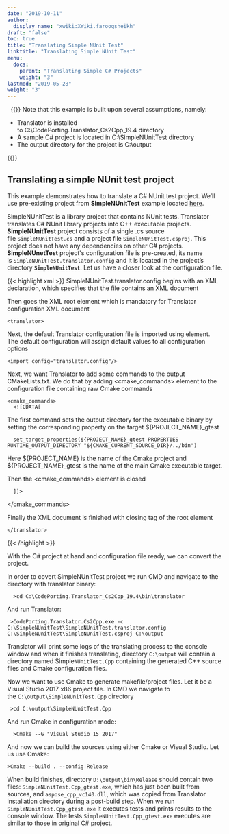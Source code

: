 ```yaml
---
date: "2019-10-11"
author:
  display_name: "xwiki:XWiki.farooqsheikh"
draft: "false"
toc: true
title: "Translating Simple NUnit Test"
linktitle: "Translating Simple NUnit Test"
menu:
  docs:
    parent: "Translating Simple C# Projects"
    weight: "3"
lastmod: "2019-05-28"
weight: "3"
---
```


&nbsp;
{{<note>}}
Note that this example is built upon several assumptions, namely:
<ul>
<li>
Translator is installed to C:\CodePorting.Translator_Cs2Cpp_19.4 directory
</li>
<li>
A sample C# project is located in C:\SimpleNUnitTest directory
</li>
<li>
The output directory for the project is C:\output
</li>
</ul>
{{</note>}}

## Translating a simple NUnit test project ##

This example demonstrates how to translate a C# NUnit test project. We’ll use pre-existing project from **SimpleNUnitTest** example located [here](https://github.com/codeporting-translator/codeporting-translator-cs2cpp).

SimpleNUnitTest is a library project that contains NUnit tests. Translator translates C# NUnit library projects into C++ executable projects. **SimpleNUnitTest** project consists of a single .cs source file ``SimpleNUnitTest.cs`` and a project file ``SimpleNUnitTest.csproj``. This project does not have any dependencies on other C# projects. **SimpleNUnetTest** project's configuration file is pre-created, its name is ``SimpleNUnitTest.translator.config`` and it is located in the project’s directory **``SimpleNUnitTest``**. Let us have a closer look at the configuration file.

{{< highlight xml >}}
SimpleNUnitTest.translator.config begins with an XML declaration, which specifies that the file contains an XML document    

Then goes the XML root element <translator> which is mandatory for Translator configuration XML document  

    <translator>  

Next, the default Translator configuration file is imported using <import> element. The default configuration will assign default values to all configuration options  

    <import config="translator.config"/>  

Next, we want Translator to add some commands to the output CMakeLists.txt. We do that by adding <cmake_commands> element to the configuration file containing raw Cmake commands  

    <cmake_commands>  
      <![CDATA[    

The first command sets the output directory for the executable binary by setting the corresponding property on the target ${PROJECT_NAME}_gtest  

      set_target_properties(${PROJECT_NAME}_gtest PROPERTIES RUNTIME_OUTPUT_DIRECTORY "${CMAKE_CURRENT_SOURCE_DIR}/../bin")  

Here ${PROJECT_NAME} is the name of the Cmake project and ${PROJECT_NAME}_gtest is the name of the main Cmake executable target.  

Then the <cmake_commands> element is closed  

      ]]>  
   </cmake_commands>  

Finally the XML document is finished with closing tag of the root element <translator>  

    </translator>
{{< /highlight >}}

With the C# project at hand and configuration file ready, we can convert the project.

In order to covert SimpleNUnitTest project we run CMD and navigate to the directory with translator binary:

```
  >cd C:\CodePorting.Translator_Cs2Cpp_19.4\bin\translator
```

And run Translator:

```
 >CodePorting.Translator.Cs2Cpp.exe -c C:\SimpleNUnitTest\SimpleNUnitTest.translator.config C:\SimpleNUnitTest\SimpleNUnitTest.csproj C:\output
```

Translator will print some logs of the translating process to the console window and when it finishes translating, directory ``C:\output`` will contain a directory named Simple``NUnitTest.Cpp`` containing the generated C++ source files and Cmake configuration files.

Now we want to use Cmake to generate makefile/project files. Let it be a Visual Studio 2017 x86 project file. In CMD we navigate to the ``C:\output\SimpleNUnitTest.Cpp`` directory

```
 >cd C:\output\SimpleNUnitTest.Cpp
```

And run Cmake in configuration mode:

```
  >Cmake --G "Visual Studio 15 2017"
```

And now we can build the sources using either Cmake or Visual Studio. Let us use Cmake:

```
>Cmake --build . --config Release
```

When build finishes, directory ``D:\output\bin\Release`` should contain two files: ``SimpleNUnitTest.Cpp_gtest.exe``, which has just been built from sources, and ``aspose_cpp_vc140.dll``, which was copied from Translator installation directory during a post-build step. When we run ``SimpleNUnitTest.Cpp_gtest.exe`` it executes tests and prints results to the console window. The tests ``SimpleNUnitTest.Cpp_gtest.exe`` executes are similar to those in original C# project.
